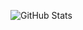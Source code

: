 ![GitHub Stats](https://github-readme-stats.vercel.app/api/top-langs/?username=Latseen&theme=default&show_icons=true&hide_border=true&layout=compact)
